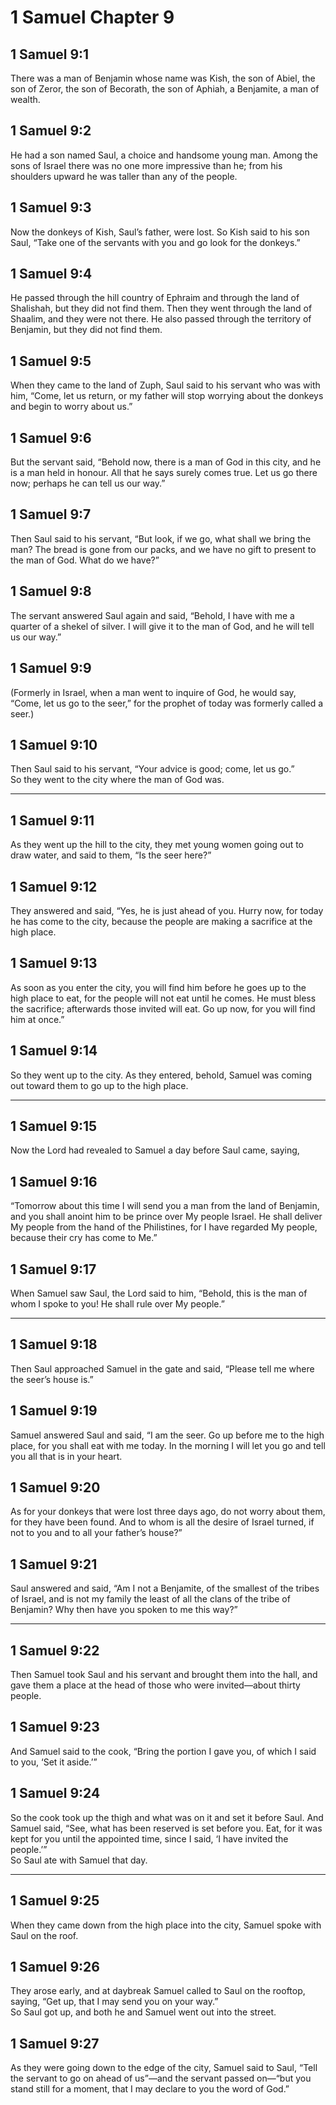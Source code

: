 # 1 Samuel Chapter 9

## 1 Samuel 9:1

There was a man of Benjamin whose name was Kish, the son of Abiel, the son of Zeror, the son of Becorath, the son of Aphiah, a Benjamite, a man of wealth.

## 1 Samuel 9:2

He had a son named Saul, a choice and handsome young man. Among the sons of Israel there was no one more impressive than he; from his shoulders upward he was taller than any of the people.

## 1 Samuel 9:3

Now the donkeys of Kish, Saul’s father, were lost. So Kish said to his son Saul, “Take one of the servants with you and go look for the donkeys.”

## 1 Samuel 9:4

He passed through the hill country of Ephraim and through the land of Shalishah, but they did not find them. Then they went through the land of Shaalim, and they were not there. He also passed through the territory of Benjamin, but they did not find them.

## 1 Samuel 9:5

When they came to the land of Zuph, Saul said to his servant who was with him, “Come, let us return, or my father will stop worrying about the donkeys and begin to worry about us.”

## 1 Samuel 9:6

But the servant said, “Behold now, there is a man of God in this city, and he is a man held in honour. All that he says surely comes true. Let us go there now; perhaps he can tell us our way.”

## 1 Samuel 9:7

Then Saul said to his servant, “But look, if we go, what shall we bring the man? The bread is gone from our packs, and we have no gift to present to the man of God. What do we have?”

## 1 Samuel 9:8

The servant answered Saul again and said, “Behold, I have with me a quarter of a shekel of silver. I will give it to the man of God, and he will tell us our way.”

## 1 Samuel 9:9

(Formerly in Israel, when a man went to inquire of God, he would say, “Come, let us go to the seer,” for the prophet of today was formerly called a seer.)

## 1 Samuel 9:10

Then Saul said to his servant, “Your advice is good; come, let us go.”  
So they went to the city where the man of God was.

---

## 1 Samuel 9:11

As they went up the hill to the city, they met young women going out to draw water, and said to them, “Is the seer here?”

## 1 Samuel 9:12

They answered and said, “Yes, he is just ahead of you. Hurry now, for today he has come to the city, because the people are making a sacrifice at the high place.

## 1 Samuel 9:13

As soon as you enter the city, you will find him before he goes up to the high place to eat, for the people will not eat until he comes. He must bless the sacrifice; afterwards those invited will eat. Go up now, for you will find him at once.”

## 1 Samuel 9:14

So they went up to the city. As they entered, behold, Samuel was coming out toward them to go up to the high place.

---

## 1 Samuel 9:15

Now the Lord had revealed to Samuel a day before Saul came, saying,

## 1 Samuel 9:16

“Tomorrow about this time I will send you a man from the land of Benjamin, and you shall anoint him to be prince over My people Israel. He shall deliver My people from the hand of the Philistines, for I have regarded My people, because their cry has come to Me.”

## 1 Samuel 9:17

When Samuel saw Saul, the Lord said to him, “Behold, this is the man of whom I spoke to you! He shall rule over My people.”

---

## 1 Samuel 9:18

Then Saul approached Samuel in the gate and said, “Please tell me where the seer’s house is.”

## 1 Samuel 9:19

Samuel answered Saul and said, “I am the seer. Go up before me to the high place, for you shall eat with me today. In the morning I will let you go and tell you all that is in your heart.

## 1 Samuel 9:20

As for your donkeys that were lost three days ago, do not worry about them, for they have been found. And to whom is all the desire of Israel turned, if not to you and to all your father’s house?”

## 1 Samuel 9:21

Saul answered and said, “Am I not a Benjamite, of the smallest of the tribes of Israel, and is not my family the least of all the clans of the tribe of Benjamin? Why then have you spoken to me this way?”

---

## 1 Samuel 9:22

Then Samuel took Saul and his servant and brought them into the hall, and gave them a place at the head of those who were invited—about thirty people.

## 1 Samuel 9:23

And Samuel said to the cook, “Bring the portion I gave you, of which I said to you, ‘Set it aside.’”

## 1 Samuel 9:24

So the cook took up the thigh and what was on it and set it before Saul. And Samuel said, “See, what has been reserved is set before you. Eat, for it was kept for you until the appointed time, since I said, ‘I have invited the people.’”  
So Saul ate with Samuel that day.

---

## 1 Samuel 9:25

When they came down from the high place into the city, Samuel spoke with Saul on the roof.

## 1 Samuel 9:26

They arose early, and at daybreak Samuel called to Saul on the rooftop, saying, “Get up, that I may send you on your way.”  
So Saul got up, and both he and Samuel went out into the street.

## 1 Samuel 9:27

As they were going down to the edge of the city, Samuel said to Saul, “Tell the servant to go on ahead of us”—and the servant passed on—“but you stand still for a moment, that I may declare to you the word of God.”
